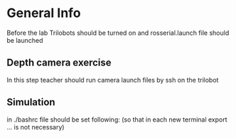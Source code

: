 # General Info

Before the lab Trilobots should be turned on and rosserial.launch file should be launched

## Depth camera exercise

In this step teacher should run camera launch files by ssh on the trilobot


## Simulation
in ./bashrc file should be set following: 
(so that in each new terminal export ... is not necessary)
